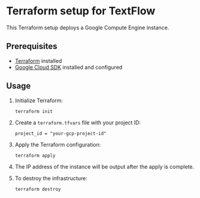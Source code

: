 # Terraform setup for TextFlow

This Terraform setup deploys a Google Compute Engine instance.

## Prerequisites

- [Terraform](https://learn.hashicorp.com/tutorials/terraform/install-cli) installed
- [Google Cloud SDK](https://cloud.google.com/sdk/docs/install) installed and configured

## Usage

1. Initialize Terraform:
   ```
   terraform init
   ```

2. Create a `terraform.tfvars` file with your project ID:
   ```
   project_id = "your-gcp-project-id"
   ```

3. Apply the Terraform configuration:
   ```
   terraform apply
   ```

4. The IP address of the instance will be output after the apply is complete.

5. To destroy the infrastructure:
   ```
   terraform destroy
   ```
